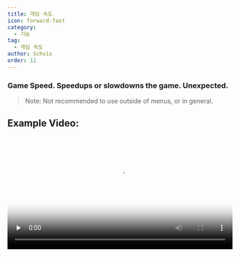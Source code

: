 ```yaml
---
title: 게임 속도
icon: forward-fast
category:
  - 기능
tag:
  - 게임 속도
author: Schvis
order: 11
---
```


### Game Speed. Speedups or slowdowns the game. Unexpected.

>Note: Not recommended to use outside of menus, or in general.

## Example Video:

<video controls preload="none" width="100%" poster="https://nextcloud.atruicardona.xyz/s/5r8a7BqXMBbSWry/preview"><source src="https://nextcloud.atruicardona.xyz/s/5r8a7BqXMBbSWry/download" type="video/mp4"></video>
